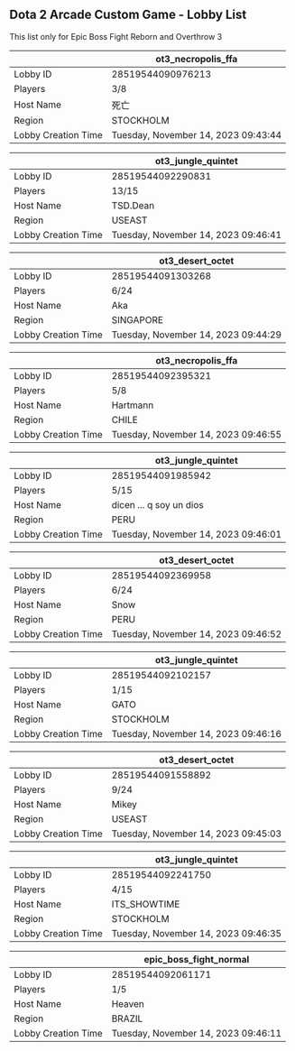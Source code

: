 ## Dota 2 Arcade Custom Game - Lobby List

This list only for Epic Boss Fight Reborn and Overthrow 3

|  | ot3_necropolis_ffa |
| ------ | ------ |
| Lobby ID | 28519544090976213 |
| Players | 3/8 |
| Host Name | 死亡 |
| Region | STOCKHOLM |
| Lobby Creation Time | Tuesday, November 14, 2023 09:43:44 |


|  | ot3_jungle_quintet |
| ------ | ------ |
| Lobby ID | 28519544092290831 |
| Players | 13/15 |
| Host Name | TSD.Dean |
| Region | USEAST |
| Lobby Creation Time | Tuesday, November 14, 2023 09:46:41 |


|  | ot3_desert_octet |
| ------ | ------ |
| Lobby ID | 28519544091303268 |
| Players | 6/24 |
| Host Name | Aka |
| Region | SINGAPORE |
| Lobby Creation Time | Tuesday, November 14, 2023 09:44:29 |


|  | ot3_necropolis_ffa |
| ------ | ------ |
| Lobby ID | 28519544092395321 |
| Players | 5/8 |
| Host Name | Hartmann |
| Region | CHILE |
| Lobby Creation Time | Tuesday, November 14, 2023 09:46:55 |


|  | ot3_jungle_quintet |
| ------ | ------ |
| Lobby ID | 28519544091985942 |
| Players | 5/15 |
| Host Name | dicen ... q  soy un dios |
| Region | PERU |
| Lobby Creation Time | Tuesday, November 14, 2023 09:46:01 |


|  | ot3_desert_octet |
| ------ | ------ |
| Lobby ID | 28519544092369958 |
| Players | 6/24 |
| Host Name | Snow |
| Region | PERU |
| Lobby Creation Time | Tuesday, November 14, 2023 09:46:52 |


|  | ot3_jungle_quintet |
| ------ | ------ |
| Lobby ID | 28519544092102157 |
| Players | 1/15 |
| Host Name | GATO |
| Region | STOCKHOLM |
| Lobby Creation Time | Tuesday, November 14, 2023 09:46:16 |


|  | ot3_desert_octet |
| ------ | ------ |
| Lobby ID | 28519544091558892 |
| Players | 9/24 |
| Host Name | Mikey |
| Region | USEAST |
| Lobby Creation Time | Tuesday, November 14, 2023 09:45:03 |


|  | ot3_jungle_quintet |
| ------ | ------ |
| Lobby ID | 28519544092241750 |
| Players | 4/15 |
| Host Name | ITS_SHOWTIME |
| Region | STOCKHOLM |
| Lobby Creation Time | Tuesday, November 14, 2023 09:46:35 |


|  | epic_boss_fight_normal |
| ------ | ------ |
| Lobby ID | 28519544092061171 |
| Players | 1/5 |
| Host Name | Heaven |
| Region | BRAZIL |
| Lobby Creation Time | Tuesday, November 14, 2023 09:46:11 |


